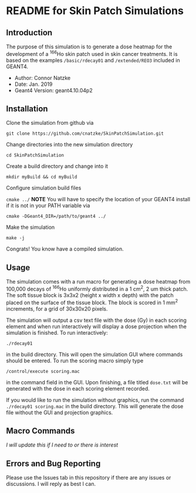 # README for Skin Patch Simulations
## Introduction 
The purpose of this simulation is to generate a dose heatmap for the development of a <sup>166</sup>Ho skin patch used in skin cancer treatments. It is based on the examples `/basic/rdecay01` and `/extended/REO3` included in GEANT4. 

- Author: Connor Natzke 
- Date: Jan. 2019
- Geant4 Version: geant4.10.04p2

## Installation
Clone the simulation from github via 

`git clone https://github.com/cnatzke/SkinPatchSimulation.git`


Change directories into the new simulation directory

`cd SkinPatchSimulation`


Create a build directory and change into it

`mkdir myBuild && cd myBuild`


Configure simulation build files

`cmake ../`
**NOTE** You will have to specify the location of your GEANT4 install if it is
not in your PATH variable via 

`cmake -DGeant4_DIR=/path/to/geant4 ../`

Make the simulation

`make -j` 

Congrats! You know have a compiled simulation. 

## Usage
The simulation comes with a run macro for generating a dose heatmap from 100,000 decays of <sup>166</sup>Ho uniformly distributed in a 1 cm<sup>2</sup>, 2 um thick patch. The soft tissue block is 3x3x2 (height x width x depth) with the patch placed on the surface of the tissue block. The block is scored in 1 mm<sup>2</sup> increments, for a grid of 30x30x20 pixels.   

The simulation will output a csv text file with the dose (Gy) in each scoring element and when run interactively will display a dose projection when the simulation is finished. To run interactively:

`./rdecay01`

in the build directory. This will open the simulation GUI where commands should be entered. To run the scoring macro simply type 

`/control/execute scoring.mac` 

in the command field in the GUI. Upon finishing, a file titled `dose.txt` will be generated with the dose in each scoring element recorded. 

If you would like to run the simulation without graphics, run the command ```./rdecay01 scoring.mac``` in the build directory. This will generate the dose file without the GUI and projection graphics.

## Macro Commands
*I will update this if I need to or there is interest*

## Errors and Bug Reporting 
Please use the Issues tab in this repository if there are any issues or discussions. I will reply as best I can. 
